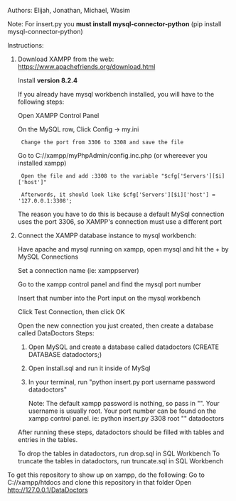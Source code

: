﻿Authors: 
Elijah, Jonathan, Michael, Wasim

Note: For insert.py you **must install mysql-connector-python** (pip install mysql-connector-python)

Instructions:
1. Download XAMPP from the web: https://www.apachefriends.org/download.html

   Install **version 8.2.4**

   If you already have mysql workbench installed, you will have to the following steps:

   	Open XAMPP Control Panel

   	On the MySQL row, Click Config -> my.ini

   		Change the port from 3306 to 3308 and save the file

   	Go to C://xampp/myPhpAdmin/config.inc.php (or whereever you installed xampp)

   		Open the file and add :3308 to the variable "$cfg['Servers'][$i]['host']"

   		Afterwords, it should look like $cfg['Servers'][$i]['host'] = '127.0.0.1:3308';

   The reason you have to do this is because a default MySql connection uses the port 3306, so XAMPP's connection must use a different port

3. Connect the XAMPP database instance to mysql workbench:

   Have apache and mysql running on xampp, open mysql and hit the + by MySQL Connections

   Set a connection name (ie: xamppserver)

   Go to the xampp control panel and find the mysql port number

   Insert that number into the Port input on the mysql workbench

   Click Test Connection, then click OK

    Open the new connection you just created, then create a database called DataDoctors
    Steps:
	1. Open MySQL and create a database called datadoctors (CREATE DATABASE datadoctors;)
	2. Open install.sql and run it inside of MySql
	3. In your terminal, run "python insert.py port username password datadoctors"
		
  		Note: The default xampp password is nothing, so pass in "". Your username is usually root. Your port number can be found on the xampp control panel. ie: python insert.py 3308 root "" datadoctors

    After running these steps, datadoctors should be filled with tables and entries in the tables.

    To drop the tables in datadoctors, run drop.sql in SQL Workbench
    To truncate the tables in datadoctors, run truncate.sql in SQL Workbench

To get this repository to show up on xampp, do the following:
    Go to C://xampp/htdocs and clone this repository in that folder
    Open http://127.0.0.1/DataDoctors
    
